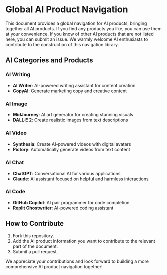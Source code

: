 # Global AI Product Navigation

This document provides a global navigation for AI products, bringing together all AI products. If you find any products you like, you can use them at your convenience. If you know of other AI products that are not listed here, you can submit an issue. We warmly welcome AI enthusiasts to contribute to the construction of this navigation library.

## AI Categories and Products

### AI Writing
- **AI Writer**: AI-powered writing assistant for content creation
- **CopyAI**: Generate marketing copy and creative content

### AI Image
- **MidJourney**: AI art generator for creating stunning visuals
- **DALL·E 2**: Create realistic images from text descriptions

### AI Video
- **Synthesia**: Create AI-powered videos with digital avatars
- **Pictory**: Automatically generate videos from text content

### AI Chat
- **ChatGPT**: Conversational AI for various applications
- **Claude**: AI assistant focused on helpful and harmless interactions

### AI Code
- **GitHub Copilot**: AI pair programmer for code completion
- **Replit Ghostwriter**: AI-powered coding assistant

## How to Contribute
1. Fork this repository.
2. Add the AI product information you want to contribute to the relevant part of the document.
3. Submit a pull request.

We appreciate your contributions and look forward to building a more comprehensive AI product navigation together!